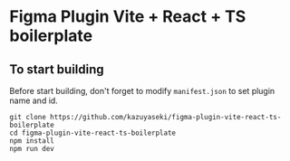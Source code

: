# Figma Plugin Vite + React + TS boilerplate

## To start building

Before start building, don't forget to modify `manifest.json` to set plugin name and id.

```
git clone https://github.com/kazuyaseki/figma-plugin-vite-react-ts-boilerplate
cd figma-plugin-vite-react-ts-boilerplate
npm install
npm run dev
```
